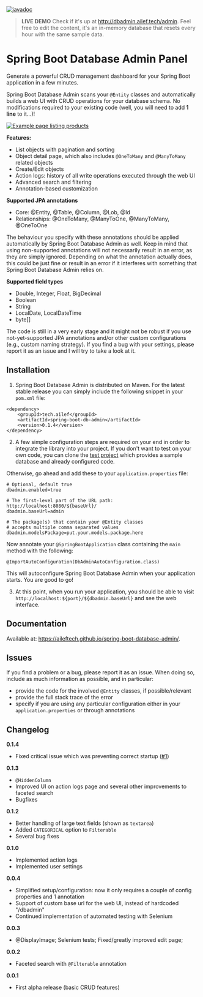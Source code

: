 [![javadoc](https://javadoc.io/badge2/tech.ailef/spring-boot-db-admin/javadoc.svg)](https://javadoc.io/doc/tech.ailef/spring-boot-db-admin) 

> **LIVE DEMO** Check if it's up at http://dbadmin.ailef.tech/admin. Feel free to edit the content, it's an in-memory database that resets every hour with the same sample data.

# Spring Boot Database Admin Panel

Generate a powerful CRUD management dashboard for your Spring Boot application in a few minutes. 

Spring Boot Database Admin scans your `@Entity` classes and automatically builds a web UI with CRUD operations
for your database schema. No modifications required to your existing code (well, you will need to add **1 line** to it...)!

[![Example page listing products](https://i.imgur.com/Nz19f8e.png)](https://i.imgur.com/Nz19f8e.png)

**Features:**
 * List objects with pagination and sorting
 * Object detail page, which also includes `@OneToMany` and `@ManyToMany` related objects
 * Create/Edit objects
 * Action logs: history of all write operations executed through the web UI
 * Advanced search and filtering
 * Annotation-based customization

**Supported JPA annotations**
 * Core: @Entity, @Table, @Column, @Lob, @Id
 * Relationships: @OneToMany, @ManyToOne, @ManyToMany, @OneToOne

The behaviour you specify with these annotations should be applied automatically by Spring Boot Database Admin as well. Keep in mind that using non-supported annotations will not necessarily result in an error, as they are simply ignored. Depending on what the annotation actually does, this could be just fine or result in an error if it interferes with something that Spring Boot Database Admin relies on.

**Supported field types**
 * Double, Integer, Float, BigDecimal
 * Boolean
 * String
 * LocalDate, LocalDateTime
 * byte[]

The code is still in a very early stage and it might not be robust if you use not-yet-supported JPA annotations and/or other custom configurations (e.g., custom naming strategy). If you find a bug with your settings, please report it as an issue and I will try to take a look at it.

## Installation

1. Spring Boot Database Admin is distributed on Maven. For the latest stable release you can simply include the following snippet in your `pom.xml` file:

```
<dependency>
	<groupId>tech.ailef</groupId>
	<artifactId>spring-boot-db-admin</artifactId>
	<version>0.1.4</version>
</dependency>
```

2. A few simple configuration steps are required on your end in order to integrate the library into your project. 
If you don't want to test on your own code, you can clone the [test project](https://github.com/aileftech/spring-boot-database-admin-test) which provides
a sample database and already configured code.

Otherwise, go ahead and add these to your `application.properties` file:

```
# Optional, default true
dbadmin.enabled=true

# The first-level part of the URL path: http://localhost:8080/${baseUrl}/
dbadmin.baseUrl=admin

# The package(s) that contain your @Entity classes
# accepts multiple comma separated values
dbadmin.modelsPackage=put.your.models.package.here
```

Now annotate your `@SpringBootApplication` class containing the `main` method with the following:

```
@ImportAutoConfiguration(DbAdminAutoConfiguration.class)
```

This will autoconfigure Spring Boot Database Admin when your application starts. You are good to go!

3. At this point, when you run your application, you should be able to visit `http://localhost:${port}/${dbadmin.baseUrl}` and see the web interface.

## Documentation

Available at: https://aileftech.github.io/spring-boot-database-admin/.

## Issues

If you find a problem or a bug, please report it as an issue. When doing so, include as much information as possible, and in particular:

 * provide the code for the involved `@Entity` classes, if possible/relevant
 * provide the full stack trace of the error
 * specify if you are using any particular configuration either in your `application.properties` or through annotations

## Changelog

**0.1.4**
- Fixed critical issue which was preventing correct startup ([#1](https://github.com/aileftech/spring-boot-database-admin/issues/1))

**0.1.3**
- `@HiddenColumn`
- Improved UI on action logs page and several other improvements to faceted search
- Bugfixes

**0.1.2**
- Better handling of large text fields (shown as `textarea`)
- Added `CATEGORICAL` option to `Filterable`
- Several bug fixes

**0.1.0**
- Implemented action logs
- Implemented user settings

**0.0.4**
- Simplified setup/configuration: now it only requires a couple of config properties and 1 annotation
- Support of custom base url for the web UI, instead of hardcoded "/dbadmin"
- Continued implementation of automated testing with Selenium

**0.0.3**
- @DisplayImage; Selenium tests; Fixed/greatly improved edit page;

**0.0.2**
- Faceted search with `@Filterable` annotation

**0.0.1**
- First alpha release (basic CRUD features)
